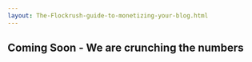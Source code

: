 ```yaml
---
layout: The-Flockrush-guide-to-monetizing-your-blog.html
---
```


<div class="ui left vertical stripe segment">
  <div class="ui left text container">
  <h2>
Coming Soon - We are crunching the numbers   </h2>
</div>
</div>
